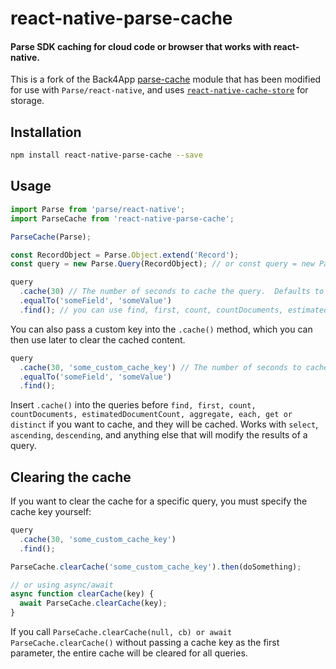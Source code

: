 # react-native-parse-cache #

#### Parse SDK caching for cloud code or browser that works with react-native. ####

This is a fork of the Back4App [parse-cache](https://github.com/back4app/parse-cache) module that has been modified for use with `Parse/react-native`, and uses [`react-native-cache-store`](https://github.com/cheeaun/react-native-cache-store) for storage.

## Installation ##

```bash
npm install react-native-parse-cache --save
```

## Usage ##

```javascript
import Parse from 'parse/react-native';
import ParseCache from 'react-native-parse-cache';

ParseCache(Parse);

const RecordObject = Parse.Object.extend('Record');
const query = new Parse.Query(RecordObject); // or const query = new Parse.Query('Record');

query
  .cache(30) // The number of seconds to cache the query.  Defaults to 60 seconds.
  .equalTo('someField', 'someValue')
  .find(); // you can use find, first, count, countDocuments, estimatedDocumentCount, aggregate, each, get or distinct

```

You can also pass a custom key into the `.cache()` method, which you can then use later to clear the cached content.

```javascript
query
  .cache(30, 'some_custom_cache_key') // The number of seconds to cache the query.  Defaults to 60 seconds.
  .equalTo('someField', 'someValue')
  .find();

```

Insert `.cache()` into the queries before `find, first, count, countDocuments, estimatedDocumentCount, aggregate, each, get or distinct` if you want to cache, and they will be cached.  Works with `select`, `ascending`, `descending`, and anything else that will modify the results of a query.

## Clearing the cache ##

If you want to clear the cache for a specific query, you must specify the cache key yourself:

```js
query
  .cache(30, 'some_custom_cache_key')
  .find();

ParseCache.clearCache('some_custom_cache_key').then(doSomething);

// or using async/await
async function clearCache(key) {
  await ParseCache.clearCache(key);
}
```

If you call `ParseCache.clearCache(null, cb) or await ParseCache.clearCache()` without passing a cache key as the first parameter, the entire cache will be cleared for all queries.
